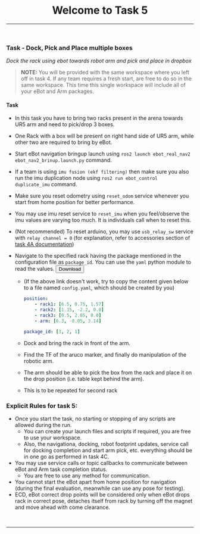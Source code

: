 <!-- <center><img src="http://mooc.e-yantra.org/img/eYantra_logo.svg" alt="e-yantra_logo" style="scale:75%;" /></center> -->

<style>
.back{
	position: fixed;
	width: 250px;
	height: 250px;
	top: 50%;
	left: 50%;
    margin-top: auto; 
    margin-left: auto; 
	opacity: 0.15;
    z-index: -1;
	}
</style>
<!-- <img src="http://mooc.e-yantra.org/img/EyantraLogoMini.png" class="back"> -->

<center>
    <h1>Welcome to Task 5</h1>
</center>

---

</br>


### Task - **Dock, Pick and Place multiple boxes**
*Dock the rack using ebot towards robot arm and pick and place in dropbox*

> **NOTE:** You will be provided with the same workspace where you left off in task 4. If any team requires a fresh start, are free to do so in the same workspace. This time this single workspace will include all of your eBot and Arm packages.

#### Task
- In this task you have to bring two racks present in the arena towards UR5 arm and need to pick/drop 3 boxes.

- One Rack with a box will be present on right hand side of UR5 arm, while other two are required to bring by eBot.

- Start eBot navigation bringup launch using `ros2 launch ebot_real_nav2 ebot_nav2_brinup.launch.py` command. 

- If a team is using `imu fusion (ekf filtering)` then make sure you also run the imu duplication node using `ros2 run ebot_control duplicate_imu` command.

- Make sure you reset odometry using `reset_odom` service whenever you start from home position for better performance.

- You may use imu reset service to `reset_imu` when you feel/observe the imu values are varying too much. It is individuals call when to reset this.

- (Not recommended) To reset arduino, you may use `usb_relay_sw` service with `relay channel = 0` (for explanation, refer to accessories section of [task 4A documentation](../Task_4/tasks/task4a/instruction.md))

- Navigate to the specified rack having the package mentioned in the configuration file as `package_id`. You can use the `yaml` python module to read the values.
<a href="./config.yaml"  target="blank"><button type="button">Download</button></a>

    - (If the above link doesn't work, try to copy the content given below to a file named `config.yaml`, which should be created by you)

        ```yaml
        position:
            - rack1: [6.5, 0.75, 1.57]
            - rack2: [1.15, -2.2, 0.0]
            - rack3: [0.5, 2.05, 0.0]
            - arm: [6.3, -0.05, 3.14]

        package_id: [3, 2, 1]
        ```

    - Dock and bring the rack in front of the arm.

    - Find the TF of the aruco marker, and finally do manipulation of the robotic arm.

    - The arm should be able to pick the box from the rack and place it on the drop position (i.e. table kept behind the arm).

    - This is to be repeated for second rack

### Explicit Rules for task 5:

- Once you start the task, no starting or stopping of any scripts are allowed during the run.
    - You can create your launch files and scripts if required, you are free to use your workspace.
    - Also, the navigationa, docking, robot footprint updates, service call for docking completion and start arm pick, etc. everything should be in one go as performed in task 4C.
- You may use service calls or topic callbacks to communicate between eBot and Arm task completion status. 
    - You are free to use any method for communication.
- You cannot start the eBot apart from home position for navigation (during the final evaluation, meanwhile can use any pose for testing).
- ECD, eBot correct drop points will be considered only when eBot drops rack in correct pose, detaches itself from rack by turning off the magnet and move ahead with come clearance.

</br>

---
